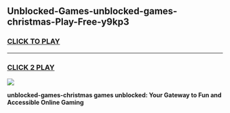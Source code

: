 
## Unblocked-Games-unblocked-games-christmas-Play-Free-y9kp3
<h3>
<a href="https://premium76.site?title=unblocked-games-christmas&ref=22A">CLICK TO PLAY</a></h3>
<hr>

<h3>
<a href="https://premium76.site?title=unblocked-games-christmas&ref=22A">CLICK 2 PLAY</a>
  
</h3>

<a href="https://premium76.site?title=unblocked-games-christmas&ref=22A"><img src="https://clearcache.store/games.png"></a>


**unblocked-games-christmas games unblocked: Your Gateway to Fun and Accessible Online Gaming**
